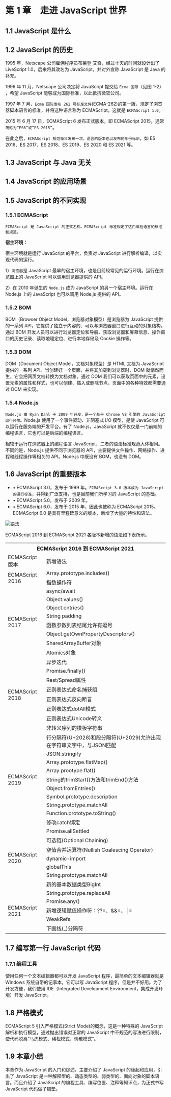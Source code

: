 # 第 1 章　走进 JavaScript 世界

## 1.1 JavaScript 是什么

## 1.2 JavaScript 的历史

1995 年，Netscape 公司雇佣程序员布莱登·艾奇，经过十天的时间就设计出了 LiveScript 1.0，后来将其改名为 JavaScript，并对外宣称 JavaScript 是 Java 的补充。

1996 年 11 月，Netscape 公司决定将 JavaScript 提交给 `Ecma 国际`（见图 1-2）​，希望 JavaScript 能够成为国际标准，以此抵抗微软公司。

1997 年 7 月，`Ecma 国际发布 262 号标准文件`(ECMA-262)的第一版，规定了浏览器脚本语言的标准，并将这种语言称为 ECMAScript，这就是 `ECMAScript 1.0`。

2015 年 6 月 17 日，ECMAScript 6 发布正式版本，即 ECMAScript 2015，通常`简称为“ES6”或“ES 2015”`​。

在此之后，`ECMAScript 规范每年发布一次，语言的版本也以发布的年份标识`，如 ES 2016、ES 2017、ES 2018、ES 2019、ES 2020 和 ES 2021 等。

## 1.3 JavaScript 与 Java 无关

## 1.4 JavaScript 的应用场景

## 1.5 JavaScript 的不同实现

### 1.5.1 ECMAScript

`ECMAScript 是 JavaScript 的正式名称。ECMAScript 标准规定了这门编程语言的标准和规范。`

**宿主环境：**

宿主环境就是运行 JavaScript 的平台，负责对 JavaScript 进行解析编译，以实现代码的运行。

1）`浏览器`是 JavaScript 最早的宿主环境，也是目前较常见的运行环境。运行在浏览器上的 JavaScript 可以调用浏览器提供的 API。

2）在 2010 年诞生的 `Node.js` 成为 JavaScript 的另一个宿主环境。运行在 Node.js 上的 JavaScript 也可以调用 Node.js 提供的 API。

### 1.5.2 BOM

BOM（Browser Object Model，浏览器对象模型）是浏览器为 JavaScript 提供的一系列 API，它提供了独立于内容的、可以与浏览器窗口进行互动的对象结构。通过 BOM 开发人员可以进行浏览器定位和导航、获取浏览器和屏幕信息、操作窗口的历史记录、读取地理定位、进行本地存储及 Cookie 操作等。

### 1.5.3 DOM

DOM（Document Object Model，文档对象模型）是 HTML 文档为 JavaScript 提供的一系列 API。当创建好一个页面，并将其加载到浏览器时，DOM 就悄然而生，它会把网页文档转换为文档对象。通过 DOM 我们可以获取页面中的元素，设置元素的属性和样式，也可以创建、插入或删除节点，页面中的各种特效都需要通过 DOM 来实现。

### 1.5.4 Node.js

`Node.js 由 Ryan Dahl 于 2009 年开发，是一个基于 Chrome V8 引擎的 JavaScript 运行环境。`Node.js 使用了一个事件驱动、非阻塞式 I/O 模型，是使 JavaScript 可以运行在服务端的开发平台。有了 Node.js，JavaScript 就不仅仅是一门前端的编程语言，它也可以是后端的编程语言。

相较于运行在浏览器上的编程语言 JavaScript，二者的语法标准规范大体相同。不同的是，Node.js 提供不同于浏览器的 API，主要提供文件操作、网络操作、进程和线程操作等相关的 API。Node.js 中既没有 BOM，也没有 DOM。

## 1.6 JavaScript 的重要版本

- • ECMAScript 3.0，发布于 1999 年。`ECMAScript 3.0 版本成为 JavaScript 的通行标准`，并得到广泛支持，也是目前我们所学习的 JavaScript 的基础。
- • ECMAScript 5.0，发布于 2009 年。
- • ECMAScript 6.0，发布于 2015 年，因此也被称为 ECMAScript 2015。ECMAScript 6.0 是具有里程碑意义的版本，新增了大量的特性和语法。

![语法](https://read-1305214533.cos.ap-guangzhou.myqcloud.com/45235_20_1.jpg)

ECMAScript 2016 到 ECMAScript 2021 各版本新增的语法如下表所示。

<table>
    <tr>
        <th colspan="2">ECMAScript 2016 到 ECMAScript 2021 </th>
    </tr>
    <tr>
        <td>ECMAScript 版本</td>
        <td>新增语法</td>
    </tr>
    <tr>
        <td rowspan="2">ECMAScript 2016</td>
        <td>Array.prototype.includes()</td>
    </tr>
    <tr>
        <td>指数操作符</td>
    </tr>
    <tr>
        <td rowspan="8">ECMAScript 2017</td>
        <td>async/await</td>
    </tr>
    <tr>
        <td>Object.values()</td>
    </tr>
    <tr>
        <td>Object.entries()</td>
    </tr>
    <tr>
        <td>String padding</td>
    </tr>
    <tr>
        <td>函数参数列表结尾允许有逗号</td>
    </tr>
    <tr>
        <td>Object.getOwnPropertyDescriptors()</td>
    </tr>
    <tr>
        <td>SharedArrayBuffer对象</td>
    </tr>
    <tr>
        <td>Atomics对象</td>
    </tr>
    <tr>
        <td rowspan="8">ECMAScript 2018</td>
        <td>异步迭代</td>
    </tr>
    <tr>
        <td>Promise.finally()</td>
    </tr>
    <tr>
        <td>Rest/Spread属性</td>
    </tr>
    <tr>
        <td>正则表达式命名捕获组</td>
    </tr>
    <tr>
        <td>正则表达式反向断言</td>
    </tr>
    <tr>
        <td>正则表达式dotAll模式</td>
    </tr>
    <tr>
        <td>正则表达式Unicode转义</td>
    </tr>
    <tr>
        <td>非转义序列的模板字符串</td>
    </tr>
    <tr>
        <td rowspan="10">ECMAScript 2019</td>
        <td>行分隔符(U+2028)和段分隔符(U+2029)允许出现在字符串文字中，与JSON匹配</td>
    </tr>
    <tr>
        <td>JSON.stringify</td>
    </tr>
    <tr>
        <td>Array.prototype.flatMap()</td>
    </tr>
    <tr>
        <td>Array.prootype.flat()</td>
    </tr>
    <tr>
        <td>String的trimStart()方法和trimEnd()方法</td>
    </tr>
    <tr>
        <td>Object.fromEntries()</td>
    </tr>
    <tr>
        <td>Symbol.prototype.description</td>
    </tr>
    <tr>
        <td>String.prototype.matchAll</td>
    </tr>
    <tr>
        <td>Function.prototype.toString()</td>
    </tr>
    <tr>
        <td>修改catch绑定</td>
    </tr>
    <tr>
        <td rowspan="7">ECMAScript 2020</td>
        <td>Promise.allSettled</td>
    </tr>
    <tr>
        <td>可选链(Optional Chaining)</td>
    </tr>
    <tr>
        <td>空值合并运算符(Nullish Coalescing Operator)</td>
    </tr>
    <tr>
        <td>dynamic-import</td>
    </tr>
    <tr>
        <td>globalThis</td>
    </tr>
    <tr>
        <td>String.prototype.matchAll</td>
    </tr>
    <tr>
        <td>新的基本数据类型BigInt</td>
    </tr>
    <tr>
        <td rowspan="5">ECMAScript 2021</td>
        <td>String.prototype.replaceAll</td>
    </tr>
    <tr>
        <td>Promise.any()</td>
    </tr>
    <tr>
        <td>新增逻辑赋值操作符：??=、&&=、 |=</td>
    </tr>
    <tr>
        <td>WeakRefs</td>
    </tr>
    <tr>
        <td>下画线(_)分隔符</td>
    </tr>
</table>

## 1.7 编写第一行 JavaScript 代码

### 1.7.1 编程工具

使用任何一个文本编辑器都可以开发 JavaScript 程序，最简单的文本编辑器就是 Windows 系统自带的记事本，它可以写 JavaScript 程序，但是并不好用。为了开发方便，我们使用 IDE（Integrated Development Environment，集成开发环境）开发 JavaScript。

## 1.8 严格模式

ECMAScript 5 引入严格模式(Strict Mode)的概念，这是一种特殊的 JavaScript 解析和执行模型，通过抛出错误对正常的 JavaScript 中不规范的写法进行限制，使代码脱离“马虎模式、稀松模式、懒散模式”​。

## 1.9 本章小结

本章作为 JavaScript 的入门和综述，主要介绍了 JavaScript 的缘起和应用，引出了 JavaScript 是一种解释型的、动态类型的、弱类型的、面向对象的脚本语言。而且介绍了 JavaScript 的编程工具、编写位置、注释等知识点，为正式书写 JavaScript 代码做了铺垫。
